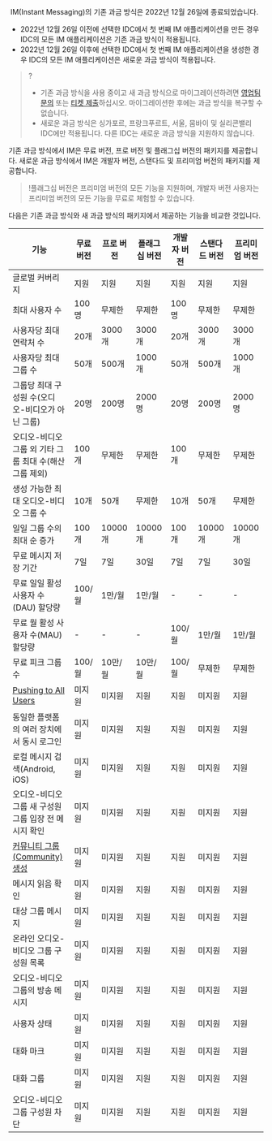 ﻿﻿
IM(Instant Messaging)의 기존 과금 방식은 2022년 12월 26일에 종료되었습니다.
- 2022년 12월 26일 이전에 선택한 IDC에서 첫 번째 IM 애플리케이션을 만든 경우 IDC의 모든 IM 애플리케이션은 기존 과금 방식이 적용됩니다.
- 2022년 12월 26일 이후에 선택한 IDC에서 첫 번째 IM 애플리케이션을 생성한 경우 IDC의 모든 IM 애플리케이션은 새로운 과금 방식이 적용됩니다.

>?
>- 기존 과금 방식을 사용 중이고 새 과금 방식으로 마이그레이션하려면 [영업팀 문의](https://www.tencentcloud.com/contact-us) 또는 [티켓 제출](https://console.tencentcloud.com/workorder)하십시오. 마이그레이션한 후에는 과금 방식을 복구할 수 없습니다.
>- 새로운 과금 방식은 싱가포르, 프랑크푸르트, 서울, 뭄바이 및 실리콘밸리 IDC에만 적용됩니다. 다른 IDC는 새로운 과금 방식을 지원하지 않습니다.


기존 과금 방식에서 IM은 무료 버전, 프로 버전 및 플래그십 버전의 패키지를 제공합니다.
새로운 과금 방식에서 IM은 개발자 버전, 스탠다드 및 프리미엄 버전의 패키지를 제공합니다.
>!플래그십 버전은 프리미엄 버전의 모든 기능을 지원하며, 개발자 버전 사용자는 프리미엄 버전의 모든 기능을 무료로 체험할 수 있습니다.

다음은 기존 과금 방식와 새 과금 방식의 패키지에서 제공하는 기능을 비교한 것입니다.

| 기능       | 무료 버전      | 프로 버전    | 플래그십 버전       | 개발자 버전 | 스탠다드 버전 | 프리미엄 버전 |
| --------------- |---------- |-----------------| -------------- |---------- |----------------- |---------|
| 글로벌 커버리지     | 지원        | 지원           | 지원                    | 지원        | 지원           | 지원                    |
| 최대 사용자 수      | 100명       | 무제한                | 무제한                                 | 100명       | 무제한                | 무제한                                 |
| 사용자당 최대 연락처 수  | 20개   | 3000개          | 3000개            | 20개   | 3000개          | 3000개            |
| 사용자당 최대 그룹 수  | 50개   | 500개                | 1000개            |50개   | 500개                | 1000개            |
| 그룹당 최대 구성원 수(오디오-비디오가 아닌 그룹) | 20명  | 200명  |  2000명      | 20명  | 200명  |  2000명      |
| 오디오-비디오 그룹 외 기타 그룹 최대 수(해산 그룹 제외)      | 100개       | 무제한                | 무제한                                 |100개       | 무제한                | 무제한                                 |
| 생성 가능한 최대 오디오-비디오 그룹 수    | 10개        | 50개          | 무제한             |10개        | 50개          | 무제한             |
| 일일 그룹 수의 최대 순 증가 | 100개  | 10000개 | 10000개    |100개  | 10000개 | 10000개    |
| 무료 메시지 저장 기간    | 7일         | 7일             | 30일          |7일         | 7일             | 30일          |
| 무료 일일 활성 사용자 수(DAU) 할당량  | 100/월         | 1만/월       | 1만/월           | -|-|-|
| 무료 월 활성 사용자 수(MAU) 할당량  | -|-|-| 100/월         | 1만/월       | 1만/월       
| 무료 피크 그룹 수 |  100/월 | 10만/월  |10만/월   | 100/월|무제한|무제한|
| [Pushing to All Users](https://intl.cloud.tencent.com/document/product/1047/37165) | 미지원 | 미지원 |지원 | 지원 | 미지원 | 지원 |
| 동일한 플랫폼의 여러 장치에서 동시 로그인 | 미지원 | 미지원 | 지원 | 지원 | 미지원 |지원 |
| 로컬 메시지 검색(Android, iOS) | 미지원 | 미지원 | 지원 | 지원 | 미지원 | 지원 |
| 오디오-비디오 그룹 새 구성원 그룹 입장 전 메시지 확인  | 미지원 | 미지원 | 지원 | 지원 | 미지원 | 지원 |
| [커뮤니티 그룹(Community) 생성](https://intl.cloud.tencent.com/document/product/1047/33529)   | 미지원 | 미지원 | 지원 | 지원 | 미지원 | 지원 |
| 메시지 읽음 확인  | 미지원 | 미지원 | 지원 | 지원 | 미지원 | 지원 |
| 대상 그룹 메시지 |미지원|미지원|지원|지원|미지원|지원|
| 온라인 오디오-비디오 그룹 구성원 목록 | 미지원 | 미지원 | 지원 |지원 | 미지원 | 지원 |
| 오디오-비디오 그룹의 방송 메시지   | 미지원 | 미지원 | 지원 | 지원 | 미지원 | 지원 |
| 사용자 상태      | 미지원 | 미지원 | 지원 | 지원 | 미지원 | 지원 |
| 대화 마크 | 미지원 | 미지원 | 지원 | 지원 | 미지원 | 지원 |
| 대화 그룹 | 미지원 | 미지원 | 지원 | 지원 | 미지원 | 지원 |
|오디오-비디오 그룹 구성원 차단|미지원|미지원|지원|지원 | 미지원 | 지원 |
